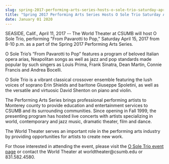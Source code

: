 ```yaml
---
slug: spring-2017-performing-arts-series-hosts-o-sole-trio-saturday-april-15
title: "Spring 2017 Performing Arts Series Hosts O Sole Trio Saturday April 15"
date: January 01 2020
---
```


 
<p>
  SEASIDE, Calif., April 11, 2017 -- The World Theater at CSUMB will host O Sole
  Trio, performing "From Pavarotti to Pop," Saturday April 15, 2017 from 8-10
  p.m. as a part of the Spring 2017 Performing Arts Series.
</p>
<p>
  O Sole Trio’s “From Pavarotti to Pop” features a program of beloved Italian
  opera arias, Neapolitan songs as well as jazz and pop standards made popular
  by such singers as Louis Prima, Frank Sinatra, Dean Martin, Connie Francis and
  Andrea Bocelli.
</p>
<p>
  O Sole Trio is a vibrant classical crossover ensemble featuring the lush
  voices of soprano Erin Shields and baritone Giuseppe Spoletini, as well as the
  versatile and virtuosic David Shenton on piano and violin.
</p>
<p>
  The Performing Arts Series brings professional performing artists to Monterey
  county to provide education and entertainment services to CSUMB and its
  surrounding communities. Since opening in Fall 1999, the presenting program
  has hosted live concerts with artists specializing in world, contemporary and
  jazz music, dramatic theater, film and dance.
</p>
<p>
  The World Theater serves an important role in the performing arts industry by
  providing opportunities for artists to create new work.
</p>
<p>
  For those interested in attending the event, please visit the
  <a
    href="https://csumb.edu/worldtheater/o&#45;sole&#45;trio&#45;pavarotti&#45;pop"
    >O Sole Trio event page</a
  >
  or contact the World Theater at worldtheater@csumb.edu or 831.582.4580.
</p>
 
